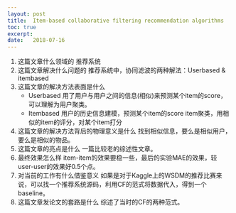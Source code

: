 ```yaml
---
layout: post
title:  Item-based collaborative filtering recommendation algorithms
toc: true 
excerpt: 
date:   2018-07-16
---
```


1. 这篇文章什么领域的
   推荐系统
2. 这篇文章解决什么问题的
   推荐系统中，协同滤波的两种解法：Userbased & itembased
3. 这篇文章的解决方法表面是什么
   - Userbased
     用了用户与用户之间的信息(相似)来预测某个item的score，可以理解为用户聚类。
   - Itembased
     用户的历史信息建模，预测某个item的score
     item聚类，用相似的item的评分，对某个item打分
4. 这篇文章的解决方法背后的物理意义是什么
   找到相似信息，要么是相似用户，要么是相似的物品。
5. 这篇文章的亮点是什么
   一篇比较老的综述性文章。
6. 最终效果怎么样
    item-item的效果要稳一些，最后的实验MAE的效果，较user-user的效果好0.5个点。
7. 对当前的工作有什么借鉴意义
    如果是对于Kaggle上的WSDM的推荐比赛来说，可以找一个推荐系统源码，利用CF的范式将数据代入，得到一个baseline。
8. 这篇文章发论文的套路是什么
    综述了当时的CF的两种范式。
